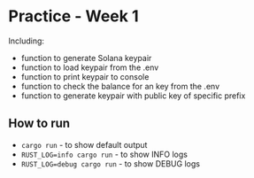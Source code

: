 # Practice - Week 1

Including:
- function to generate Solana keypair
- function to load keypair from the .env
- function to print keypair to console
- function to check the balance for an key from the .env
- function to generate keypair with public key of specific prefix

## How to run
- `cargo run` - to show default output
- `RUST_LOG=info cargo run` - to show INFO logs
- `RUST_LOG=debug cargo run` - to show DEBUG logs